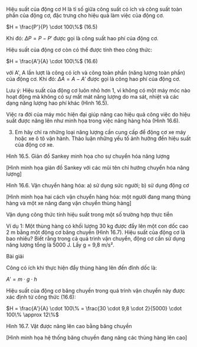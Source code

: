 Hiệu suất của động cơ H là tỉ số giữa công suất có ích và công suất toàn phần của động cơ, đặc trưng cho hiệu quả làm việc của động cơ.

$H = \frac{P'}{P} \cdot 100\%$ (16.5)

Khi đó: $\Delta P = P - P'$ được gọi là công suất hao phí của động cơ.

Hiệu suất của động cơ còn có thể được tính theo công thức:

$H = \frac{A'}{A} \cdot 100\%$ (16.6)

với A', A lần lượt là công có ích và công toàn phần (năng lượng toàn phần) của động cơ. Khi đó: $\Delta A = A - A'$ được gọi là công hao phí của động cơ.

Lưu ý: Hiệu suất của động cơ luôn nhỏ hơn 1, vì không có một máy móc nào hoạt động mà không có sự mất mát năng lượng do ma sát, nhiệt và các dạng năng lượng hao phí khác (Hình 16.5).

Việc ra đời của máy móc hiện đại giúp nâng cao hiệu quả công việc do hiệu suất được nâng lên như minh họa trong việc nâng hàng hóa (Hình 16.6).

3. Em hãy chỉ ra những loại năng lượng cần cung cấp để động cơ xe máy hoặc xe ô tô vận hành. Thảo luận những yếu tố ảnh hưởng đến hiệu suất của động cơ xe.

Hình 16.5. Giản đồ Sankey minh họa cho sự chuyển hóa năng lượng

[Hình minh họa giản đồ Sankey với các mũi tên chỉ hướng chuyển hóa năng lượng]

Hình 16.6. Vận chuyển hàng hóa:
a) sử dụng sức người; b) sử dụng động cơ

[Hình minh họa hai cách vận chuyển hàng hóa: một người đang mang thùng hàng và một xe nâng đang vận chuyển thùng hàng]

Vận dụng công thức tính hiệu suất trong một số trường hợp thực tiễn

Ví dụ 1: Một thùng hàng có khối lượng 30 kg được đẩy lên một con dốc cao 2 m bằng một động cơ băng chuyền (Hình 16.7). Hiệu suất của động cơ là bao nhiêu? Biết rằng trong cả quá trình vận chuyển, động cơ cần sử dụng năng lượng tổng là 5000 J. Lấy g = 9,8 m/s².

Bài giải

Công có ích khi thực hiện đẩy thùng hàng lên đến đỉnh dốc là:

$A' = m \cdot g \cdot h$

Hiệu suất của động cơ băng chuyền trong quá trình vận chuyển này được xác định từ công thức (16.6):

$H = \frac{A'}{A} \cdot 100\% = \frac{30 \cdot 9,8 \cdot 2}{5000} \cdot 100\% \approx 12\%$

Hình 16.7. Vật được nâng lên cao bằng băng chuyền

[Hình minh họa hệ thống băng chuyền đang nâng các thùng hàng lên cao]